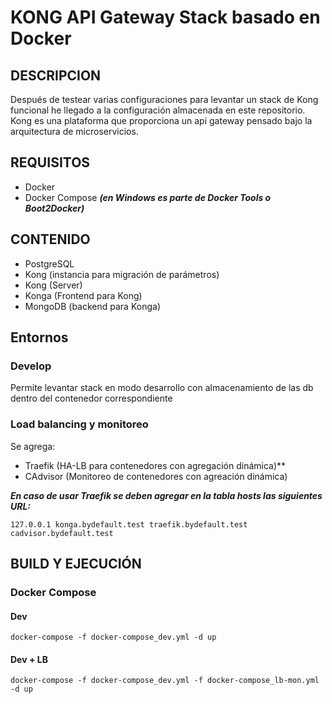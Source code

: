 # KONG API Gateway Stack basado en Docker #

## DESCRIPCION ##

Después de testear varias configuraciones para levantar un stack de Kong funcional he llegado a la configuración almacenada en este repositorio. Kong es una plataforma que proporciona un api gateway pensado bajo la arquitectura de microservicios.

## REQUISITOS ##
- Docker
- Docker Compose ***(en Windows es parte de Docker Tools o Boot2Docker)***

## CONTENIDO ##
- PostgreSQL
- Kong (instancia para migración de parámetros)
- Kong (Server)
- Konga (Frontend para Kong)
- MongoDB (backend para Konga)

## Entornos ##
### Develop ###
Permite levantar stack en modo desarrollo con almacenamiento de las db dentro del contenedor correspondiente

### Load balancing y monitoreo ###
 Se agrega:
 - Traefik (HA-LB para contenedores con agregación dinámica)**
 - CAdvisor (Monitoreo de contenedores con agreación dinámica)

***En caso de usar Traefik se deben agregar en la tabla hosts las siguientes URL:***

`127.0.0.1 konga.bydefault.test traefik.bydefault.test cadvisor.bydefault.test`

## BUILD Y EJECUCIÓN ##
### Docker Compose ###
#### Dev ####
`docker-compose -f docker-compose_dev.yml -d up`

#### Dev + LB ####
`docker-compose -f docker-compose_dev.yml -f docker-compose_lb-mon.yml -d up`

